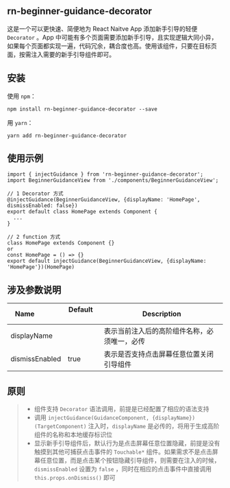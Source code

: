 ## rn-beginner-guidance-decorator
这是一个可以更快速、简便地为 React Naitve App 添加新手引导的轻便 `Decorator` 。App 中可能有多个页面需要添加新手引导，且实现逻辑大同小异，如果每个页面都实现一遍，代码冗余，耦合度也高。使用该组件，只要在目标页面，按需注入需要的新手引导组件即可。

## 安装

使用 `npm`：
```
npm install rn-beginner-guidance-decorator --save
```
用 `yarn`：
```
yarn add rn-beginner-guidance-decorator
```

## 使用示例

```
import { injectGuidance } from 'rn-beginner-guidance-decorator';
import BeginnerGuidanceView from './components/BeginnerGuidanceView';

// 1 Decorator 方式
@injectGuidance(BeginnerGuidanceView, {displayName: 'HomePage', dismissEnabled: false})
export default class HomePage extends Component {
  ...
}

// 2 function 方式
class HomePage extends Component {}
or
const HomePage = () => {}
export default injectGuidance(BeginnerGuidanceView, {displayName: 'HomePage'})(HomePage)

```

## 涉及参数说明
Name             | Default     | Description
---------------- | ----------- | -----------
displayName    |  | 表示当前注入后的高阶组件名称，必须唯一，必传
dismissEnabled | true | 表示是否支持点击屏幕任意位置关闭引导组件


## 原则
> * 组件支持 `Decorator` 语法调用，前提是已经配置了相应的语法支持
> * 调用 `injectGuidance(GuidanceComponent, {displayName})(TargetComponent)` 注入时，`displayName` 是必传的，将用于生成高阶组件的名称和本地缓存标识位
> * 显示新手引导组件后，默认行为是点击屏幕任意位置隐藏，前提是没有触摸到其他可捕获点击事件的 `Touchable*` 组件。如果需求不是点击屏幕任意位置，而是点击某个按钮隐藏引导组件，则需要在注入的时候，`dismissEnabled` 设置为 `false` ，同时在相应的点击事件中直接调用 `this.props.onDismiss()` 即可
